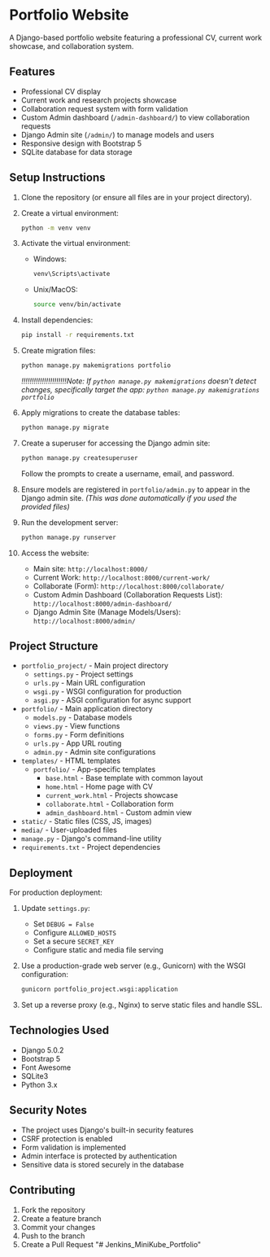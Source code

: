 # Portfolio Website

A Django-based portfolio website featuring a professional CV, current work showcase, and collaboration system.

## Features

- Professional CV display
- Current work and research projects showcase
- Collaboration request system with form validation
- Custom Admin dashboard (`/admin-dashboard/`) to view collaboration requests
- Django Admin site (`/admin/`) to manage models and users
- Responsive design with Bootstrap 5
- SQLite database for data storage

## Setup Instructions

1.  Clone the repository (or ensure all files are in your project directory).

2.  Create a virtual environment:
    ```bash
    python -m venv venv
    ```

3.  Activate the virtual environment:
    -   Windows:
        ```bash
        venv\Scripts\activate
        ```
    -   Unix/MacOS:
        ```bash
        source venv/bin/activate
        ```

4.  Install dependencies:
    ```bash
    pip install -r requirements.txt
    ```

5.  Create migration files:
    ```bash
    python manage.py makemigrations portfolio
    ```
    *!!!!!!!!!!!!!!!!!!!!!!Note: If `python manage.py makemigrations` doesn't detect changes, specifically target the app: `python manage.py makemigrations portfolio`*

6.  Apply migrations to create the database tables:
    ```bash
    python manage.py migrate
    ```

7.  Create a superuser for accessing the Django admin site:
    ```bash
    python manage.py createsuperuser
    ```
    Follow the prompts to create a username, email, and password.

8.  Ensure models are registered in `portfolio/admin.py` to appear in the Django admin site.
    *(This was done automatically if you used the provided files)*

9.  Run the development server:
    ```bash
    python manage.py runserver
    ```

10. Access the website:
    -   Main site: `http://localhost:8000/`
    -   Current Work: `http://localhost:8000/current-work/`
    -   Collaborate (Form): `http://localhost:8000/collaborate/`
    -   Custom Admin Dashboard (Collaboration Requests List): `http://localhost:8000/admin-dashboard/`
    -   Django Admin Site (Manage Models/Users): `http://localhost:8000/admin/`

## Project Structure

-   `portfolio_project/` - Main project directory
    -   `settings.py` - Project settings
    -   `urls.py` - Main URL configuration
    -   `wsgi.py` - WSGI configuration for production
    -   `asgi.py` - ASGI configuration for async support
-   `portfolio/` - Main application directory
    -   `models.py` - Database models
    -   `views.py` - View functions
    -   `forms.py` - Form definitions
    -   `urls.py` - App URL routing
    -   `admin.py` - Admin site configurations
-   `templates/` - HTML templates
    -   `portfolio/` - App-specific templates
        -   `base.html` - Base template with common layout
        -   `home.html` - Home page with CV
        -   `current_work.html` - Projects showcase
        -   `collaborate.html` - Collaboration form
        -   `admin_dashboard.html` - Custom admin view
-   `static/` - Static files (CSS, JS, images)
-   `media/` - User-uploaded files
-   `manage.py` - Django's command-line utility
-   `requirements.txt` - Project dependencies

## Deployment

For production deployment:

1.  Update `settings.py`:
    -   Set `DEBUG = False`
    -   Configure `ALLOWED_HOSTS`
    -   Set a secure `SECRET_KEY`
    -   Configure static and media file serving

2.  Use a production-grade web server (e.g., Gunicorn) with the WSGI configuration:
    ```bash
    gunicorn portfolio_project.wsgi:application
    ```

3.  Set up a reverse proxy (e.g., Nginx) to serve static files and handle SSL.

## Technologies Used

-   Django 5.0.2
-   Bootstrap 5
-   Font Awesome
-   SQLite3
-   Python 3.x

## Security Notes

-   The project uses Django's built-in security features
-   CSRF protection is enabled
-   Form validation is implemented
-   Admin interface is protected by authentication
-   Sensitive data is stored securely in the database

## Contributing

1.  Fork the repository
2.  Create a feature branch
3.  Commit your changes
4.  Push to the branch
5.  Create a Pull Request "# Jenkins_MiniKube_Portfolio" 
